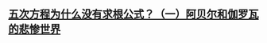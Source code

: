 ## [五次方程为什么没有求根公式？（一）阿贝尔和伽罗瓦的悲惨世界](https://www.youtube.com/watch?v=CdBbPkXxc3E&list=RDCMUCLROLAN8kmU7tGQDs6KH-bQ&index=2&ab_channel=%E5%A6%88%E5%92%AA%E8%AF%B4MommyTalk)

